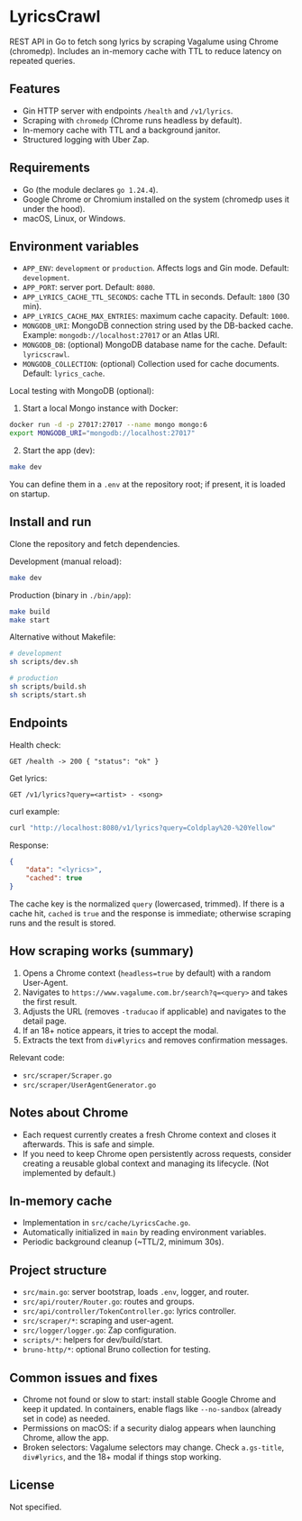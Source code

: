 # LyricsCrawl

REST API in Go to fetch song lyrics by scraping Vagalume using Chrome (chromedp). Includes an in-memory cache with TTL to reduce latency on repeated queries.

## Features

- Gin HTTP server with endpoints `/health` and `/v1/lyrics`.
- Scraping with `chromedp` (Chrome runs headless by default).
- In-memory cache with TTL and a background janitor.
- Structured logging with Uber Zap.

## Requirements

- Go (the module declares `go 1.24.4`).
- Google Chrome or Chromium installed on the system (chromedp uses it under the hood).
- macOS, Linux, or Windows.

## Environment variables

- `APP_ENV`: `development` or `production`. Affects logs and Gin mode. Default: `development`.
- `APP_PORT`: server port. Default: `8080`.
- `APP_LYRICS_CACHE_TTL_SECONDS`: cache TTL in seconds. Default: `1800` (30 min).
- `APP_LYRICS_CACHE_MAX_ENTRIES`: maximum cache capacity. Default: `1000`.
 - `MONGODB_URI`: MongoDB connection string used by the DB-backed cache. Example: `mongodb://localhost:27017` or an Atlas URI.
 - `MONGODB_DB`: (optional) MongoDB database name for the cache. Default: `lyricscrawl`.
 - `MONGODB_COLLECTION`: (optional) Collection used for cache documents. Default: `lyrics_cache`.

Local testing with MongoDB (optional):

1) Start a local Mongo instance with Docker:

```bash
docker run -d -p 27017:27017 --name mongo mongo:6
export MONGODB_URI="mongodb://localhost:27017"
```

2) Start the app (dev):

```bash
make dev
```

You can define them in a `.env` at the repository root; if present, it is loaded on startup.

## Install and run

Clone the repository and fetch dependencies.

Development (manual reload):

```bash
make dev
```

Production (binary in `./bin/app`):

```bash
make build
make start
```

Alternative without Makefile:

```bash
# development
sh scripts/dev.sh

# production
sh scripts/build.sh
sh scripts/start.sh
```

## Endpoints

Health check:

```http
GET /health -> 200 { "status": "ok" }
```

Get lyrics:

```http
GET /v1/lyrics?query=<artist> - <song>
```

curl example:

```bash
curl "http://localhost:8080/v1/lyrics?query=Coldplay%20-%20Yellow"
```

Response:

```json
{
	"data": "<lyrics>",
	"cached": true
}
```

The cache key is the normalized `query` (lowercased, trimmed). If there is a cache hit, `cached` is `true` and the response is immediate; otherwise scraping runs and the result is stored.

## How scraping works (summary)

1) Opens a Chrome context (`headless=true` by default) with a random User-Agent.
2) Navigates to `https://www.vagalume.com.br/search?q=<query>` and takes the first result.
3) Adjusts the URL (removes `-traducao` if applicable) and navigates to the detail page.
4) If an 18+ notice appears, it tries to accept the modal.
5) Extracts the text from `div#lyrics` and removes confirmation messages.

Relevant code:
- `src/scraper/Scraper.go`
- `src/scraper/UserAgentGenerator.go`

## Notes about Chrome

- Each request currently creates a fresh Chrome context and closes it afterwards. This is safe and simple.
- If you need to keep Chrome open persistently across requests, consider creating a reusable global context and managing its lifecycle. (Not implemented by default.)

## In-memory cache

- Implementation in `src/cache/LyricsCache.go`.
- Automatically initialized in `main` by reading environment variables.
- Periodic background cleanup (~TTL/2, minimum 30s).

## Project structure

- `src/main.go`: server bootstrap, loads `.env`, logger, and router.
- `src/api/router/Router.go`: routes and groups.
- `src/api/controller/TokenController.go`: lyrics controller.
- `src/scraper/*`: scraping and user-agent.
- `src/logger/logger.go`: Zap configuration.
- `scripts/*`: helpers for dev/build/start.
- `bruno-http/*`: optional Bruno collection for testing.

## Common issues and fixes

- Chrome not found or slow to start: install stable Google Chrome and keep it updated. In containers, enable flags like `--no-sandbox` (already set in code) as needed.
- Permissions on macOS: if a security dialog appears when launching Chrome, allow the app.
- Broken selectors: Vagalume selectors may change. Check `a.gs-title`, `div#lyrics`, and the 18+ modal if things stop working.

## License

Not specified.
